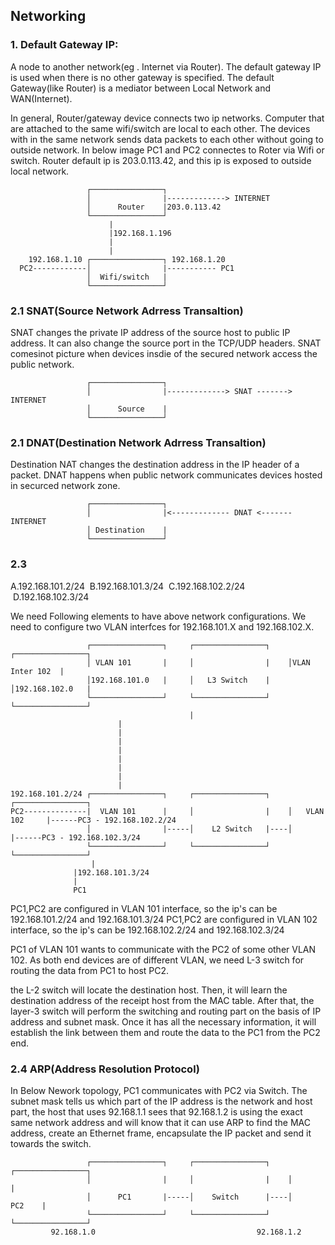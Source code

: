 ## Networking

### 1. Default Gateway IP:

   
A node to another network(eg . Internet via Router). The default gateway IP is used when there is no other gateway is specified. The default Gateway(like Router) is a mediator between Local Network and WAN(Internet). 

In general, Router/gateway device connects two ip networks. Computer that are attached to the same wifi/switch are local to each other. The devices with in the same network sends data packets to each other without going to outside network. In below image PC1 and PC2 connectes to Roter via Wifi or switch. Router default ip is 203.0.113.42, and this ip is exposed to outside local network.
   
   
 
                       
                       
	                 ┌────────────────┐
	                 │                |-------------> INTERNET
	                 │      Router    |203.0.113.42
	                 └────────────────┘  
                          |
                          |192.168.1.196
                          |
                          |
	    192.168.1.10 ┌────────────────┐ 192.168.1.20
	  PC2------------│                |----------- PC1
	                 │  Wifi/switch   |
	                 └────────────────┘  





### 2.1 SNAT(Source Network Adrress Transaltion)

SNAT changes the private IP address of the source host to public IP address. It can also change the source port in the TCP/UDP headers. SNAT comesinot picture when devices insdie of the secured network access the public network. 



	                 ┌────────────────┐
	                 │                |-------------> SNAT -------> INTERNET
	                 │      Source    |
	                 └────────────────┘  
    
    
 ### 2.1 DNAT(Destination Network Adrress Transaltion)  
 
 Destination NAT changes the destination address in the IP header of a packet. DNAT happens when public network communicates devices hosted in securced network zone.



	                 ┌────────────────┐
	                 │                |<------------- DNAT <------- INTERNET
	                 │ Destination    |
	                 └────────────────┘  
 
 ### 2.3 
 
 A.192.168.101.2/24
 B.192.168.101.3/24
 C.192.168.102.2/24
 D.192.168.102.3/24
 
 
 We need Following elements to have above network configurations. We need to configure two VLAN interfces for 192.168.101.X and 192.168.102.X. 
 


	                 ┌────────────────┐     ┌────────────────┐    ┌────────────────┐
	                 │ VLAN 101       |     │                |    │VLAN Inter 102  |
	                 │192.168.101.0   |     │   L3 Switch    |    │192.168.102.0   |
	                 └────────────────┘     └────────────────┘    └────────────────┘
			                                |
							|
							|
							|
							|
							|
							|
							|
							|
	192.168.101.2/24 ┌────────────────┐     ┌────────────────┐    ┌────────────────┐
	PC2--------------|  VLAN 101      |     │                |    │   VLAN 102     |------PC3 - 192.168.102.2/24
	                 │                |-----│    L2 Switch   |----│                |------PC3 - 192.168.102.3/24
	                 └────────────────┘     └────────────────┘    └────────────────┘
			          |
				  |192.168.101.3/24
				  |
				  PC1
 
 PC1,PC2 are configured in VLAN 101 interface, so the ip's can be 192.168.101.2/24 and 192.168.101.3/24
 PC1,PC2 are configured in VLAN 102 interface, so the ip's can be 192.168.102.2/24 and 192.168.102.3/24
 
 PC1 of VLAN 101 wants to communicate with the PC2 of some other VLAN 102. As both end devices are of different VLAN, we need L-3 switch for routing the data from PC1 to host PC2.

the L-2 switch will locate the destination host. Then, it will learn the destination address of the receipt host from the MAC table. After that, the layer-3 switch will perform the switching and routing part on the basis of IP address and subnet mask. Once it has all the necessary information, it will establish the link between them and route the data to the PC1 from the PC2 end.
 
 ### 2.4 ARP(Address Resolution Protocol)
 
 In Below Nework topology, PC1 communicates with PC2 via Switch. The subnet mask tells us which part of the IP address is the network and host part, the host that uses 92.168.1.1 sees that 92.168.1.2 is using the exact same network address and will know that it can use ARP to find the MAC address, create an Ethernet frame, encapsulate the IP packet and send it towards the switch.
 
 
 

	                 ┌────────────────┐     ┌────────────────┐    ┌────────────────┐
	                 │                |     │                |    │                |
	                 │      PC1       |-----│    Switch      |----│         PC2    |
	                 └────────────────┘     └────────────────┘    └────────────────┘
			 92.168.1.0                                    92.168.1.2
 
